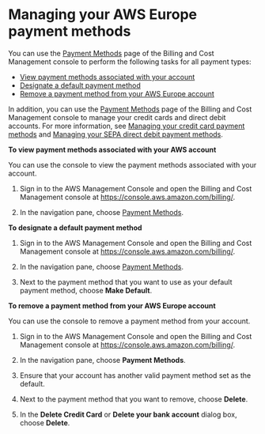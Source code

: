 # Managing your AWS Europe payment methods<a name="edit-emea-payment-method"></a>

You can use the [Payment Methods](https://console.aws.amazon.com/billing/home#/paymentmethods) page of the Billing and Cost Management console to perform the following tasks for all payment types:
+ [View payment methods associated with your account](#view-credit-emea)
+ [Designate a default payment method](#designate-default-emea)
+ [Remove a payment method from your AWS Europe account](#remove-credit-emea)

In addition, you can use the [Payment Methods](https://console.aws.amazon.com/billing/home#/paymentmethods) page of the Billing and Cost Management console to manage your credit cards and direct debit accounts\. For more information, see [Managing your credit card payment methods](manage-cc.md) and [Managing your SEPA direct debit payment methods](manage-debit-emea.md)\.<a name="view-credit-emea"></a>

**To view payment methods associated with your AWS account**

You can use the console to view the payment methods associated with your account\.

1. Sign in to the AWS Management Console and open the Billing and Cost Management console at [https://console\.aws\.amazon\.com/billing/](https://console.aws.amazon.com/billing/)\.

1. In the navigation pane, choose [Payment Methods](https://console.aws.amazon.com/billing/home#/paymentmethods)\. <a name="designate-default-emea"></a>

**To designate a default payment method**

1. Sign in to the AWS Management Console and open the Billing and Cost Management console at [https://console\.aws\.amazon\.com/billing/](https://console.aws.amazon.com/billing/)\.

1. In the navigation pane, choose [Payment Methods](https://console.aws.amazon.com/billing/home#/paymentmethods)\. 

1. Next to the payment method that you want to use as your default payment method, choose **Make Default**\.<a name="remove-credit-emea"></a>

**To remove a payment method from your AWS Europe account**

You can use the console to remove a payment method from your account\.

1. Sign in to the AWS Management Console and open the Billing and Cost Management console at [https://console\.aws\.amazon\.com/billing/](https://console.aws.amazon.com/billing/)\.

1. In the navigation pane, choose **Payment Methods**\.

1. Ensure that your account has another valid payment method set as the default\.

1. Next to the payment method that you want to remove, choose **Delete**\.

1. In the **Delete Credit Card** or **Delete your bank account** dialog box, choose **Delete**\.
